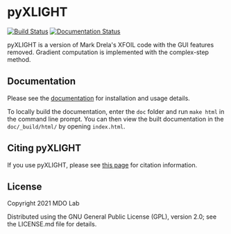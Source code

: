 pyXLIGHT
========
[![Build Status](https://dev.azure.com/mdolab/Public/_apis/build/status/mdolab.pyXLIGHT?repoName=mdolab%2FpyXLIGHT&branchName=main)](https://dev.azure.com/mdolab/Public/_build/latest?definitionId=40&repoName=mdolab%2FpyXLIGHT&branchName=main)
[![Documentation Status](https://readthedocs.com/projects/mdolab-pyxlight/badge/?version=latest&token=7a9e7987d2288b741e09686619f4cd425b1a7348ebbcca59c0d20b2ad5a003f6)](https://mdolab-pyxlight.readthedocs-hosted.com/en/latest/?badge=latest)

pyXLIGHT is a version of Mark Drela's XFOIL code with the GUI features removed.
Gradient computation is implemented with the complex-step method.

Documentation
-------------
Please see the [documentation](https://mdolab-pyxlight.readthedocs-hosted.com/en/latest/) for installation and usage details.

To locally build the documentation, enter the ``doc`` folder and run ``make html`` in the command line prompt.
You can then view the built documentation in the ``doc/_build/html/`` by opening ``index.html``.

Citing pyXLIGHT
---------------
If you use pyXLIGHT, please see [this page](https://mdolab-pyxlight.readthedocs-hosted.com/en/latest/citation.html) for citation information.

License
-------
Copyright 2021 MDO Lab

Distributed using the GNU General Public License (GPL), version 2.0; see the LICENSE.md file for details.
